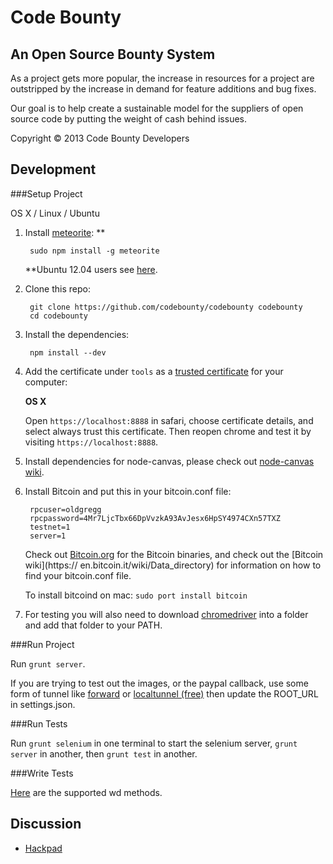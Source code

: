 Code Bounty
===========

An Open Source Bounty System
----------------------------

As a project gets more popular, the increase in resources for a project are outstripped by the increase in demand for feature additions and bug fixes.

Our goal is to help create a sustainable model for the suppliers of open source code by putting the weight of cash behind issues.

Copyright © 2013 Code Bounty Developers

Development
-----------
###Setup Project

OS X / Linux / Ubuntu

1. Install [meteorite](http://oortcloud.github.com/meteorite/): **

		sudo npm install -g meteorite
		
	**Ubuntu 12.04 users see [here](https://github.com/oortcloud/meteorite/issues/67).

2. Clone this repo:

		git clone https://github.com/codebounty/codebounty codebounty
		cd codebounty

3. Install the dependencies:

		npm install --dev

4. Add the certificate under `tools` as a [trusted certificate](http://productforums.google.com/forum/#!topic/chrome/1b7V3cs7BS4) for your computer:

	**OS X**

	Open `https://localhost:8888` in safari, choose certificate details, and select always trust this certificate. Then reopen chrome and test it by visiting `https://localhost:8888`.

5. Install dependencies for node-canvas, please check out [node-canvas wiki](https://github.com/LearnBoost/node-canvas/wiki).

6. Install Bitcoin and put this in your bitcoin.conf file:

        rpcuser=oldgregg
        rpcpassword=4Mr7LjcTbx66DpVvzkA93AvJesx6HpSY4974CXn57TXZ
        testnet=1
        server=1

	Check out [Bitcoin.org](http://bitcoin.org/en/download) for the 	Bitcoin binaries, and check out the [Bitcoin wiki](https://	en.bitcoin.it/wiki/Data_directory) for information on how to find 	your bitcoin.conf file.

	To install bitcoind on mac: `sudo port install bitcoin`

7. For testing you will also need to download [chromedriver](https://code.google.com/p/chromedriver/downloads/list) into a folder and add that folder to your PATH.

###Run Project

Run `grunt server`.

If you are trying to test out the images, or the paypal callback, use some form of tunnel like [forward](https://forwardhq.com/) or [localtunnel (free)](https://github.com/progrium/localtunnel#localtunnel-v2-beta) then update the ROOT_URL in settings.json.

###Run Tests

Run `grunt selenium` in one terminal to start the selenium server, `grunt server` in another, then `grunt test` in another.

###Write Tests

[Here](https://github.com/admc/wd#supported-methods) are the supported wd methods.

Discussion
-----------

- [Hackpad](https://codebounty.hackpad.com)